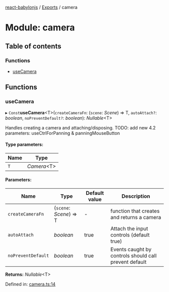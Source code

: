 [react-babylonjs](../README.md) / [Exports](../modules.md) / camera

# Module: camera

## Table of contents

### Functions

- [useCamera](camera.md#usecamera)

## Functions

### useCamera

▸ `Const`**useCamera**<T\>(`createCameraFn`: (`scene`: *Scene*) => T, `autoAttach?`: *boolean*, `noPreventDefault?`: *boolean*): *Nullable*<T\>

Handles creating a camera and attaching/disposing.
TODO: add new 4.2 parameters: useCtrlForPanning & panningMouseButton

#### Type parameters:

Name | Type |
------ | ------ |
`T` | *Camera*<T\> |

#### Parameters:

Name | Type | Default value | Description |
------ | ------ | ------ | ------ |
`createCameraFn` | (`scene`: *Scene*) => T | - | function that creates and returns a camera   |
`autoAttach` | *boolean* | true | Attach the input controls (default true)   |
`noPreventDefault` | *boolean* | true | Events caught by controls should call prevent default   |

**Returns:** *Nullable*<T\>

Defined in: [camera.ts:14](https://github.com/brianzinn/react-babylonjs/blob/eba7b00/src/hooks/camera.ts#L14)

